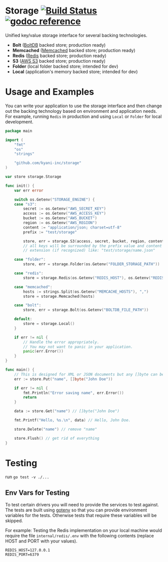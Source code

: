 # Storage [![Build Status](https://travis-ci.org/kyani-inc/storage.svg)](https://travis-ci.org/kyani-inc/storage)&nbsp;[![godoc reference](https://godoc.org/github.com/kyani-inc/storage?status.png)](https://godoc.org/github.com/kyani-inc/storage)

Unified key/value storage interface for several backing technologies.

- **Bolt** ([BoltDB](https://github.com/boltdb/bolt) backed store; production ready)
- **Memcached** ([Memcached](http://memcached.org/) backed store; production ready)
- **Redis** ([Redis](http://redis.io/) backed store; production ready)
- **S3** ([AWS S3](https://aws.amazon.com/s3/) backed store; production ready)
- **Folder** (local folder backed store; intended for dev)
- **Local** (application's memory backed store; intended for dev)

# Usage and Examples

You can write your application to use the storage interface and then change out the backing technology based on 
environment and application needs. For example, running `Redis` in production and using `Local` or `Folder` for 
local development.

```go
package main

import (
	"fmt"
	"os"
	"strings"

	"github.com/kyani-inc/storage"
)

var store storage.Storage

func init() {
	var err error

	switch os.Getenv("STORAGE_ENGINE") {
	case "s3":
		secret := os.Getenv("AWS_SECRET_KEY")
		access := os.Getenv("AWS_ACCESS_KEY")
		bucket := os.Getenv("AWS_BUCKET")
		region := os.Getenv("AWS_REGION")
		content := "application/json; charset=utf-8"
		prefix := "test/storage"

		store, err = storage.S3(access, secret, bucket, region, content, prefix)
		// all keys will be surrounded by the prefix value and content
		// extension (if recognized) like: "test/storage/name.json"

	case "folder":
		store, err = storage.Folder(os.Getenv("FOLDER_STORAGE_PATH"))

	case "redis":
		store = storage.Redis(os.Getenv("REDIS_HOST"), os.Getenv("REDIS_PORT"))

	case "memcached":
		hosts := strings.Split(os.Getenv("MEMCACHE_HOSTS"), ",")
		store = storage.Memcached(hosts)

	case "bolt":
		store, err = storage.Bolt(os.Getenv("BOLTDB_FILE_PATH"))

	default:
		store = storage.Local()
	}

	if err != nil {
		// Handle the error appropriately.
		// You may not want to panic in your application.
		panic(err.Error())
	}
}

func main() {
	// This is designed for XML or JSON documents but any []byte can be used.
	err := store.Put("name", []byte("John Doe"))

	if err != nil {
		fmt.Println("Error saving name", err.Error())
		return
	}

	data := store.Get("name") // []byte("John Doe")

	fmt.Printf("Hello, %s.\n", data) // Hello, John Doe.

	store.Delete("name") // remove "name"

	store.Flush() // get rid of everything
}
```

# Testing

run `go test -v ./...`

## Env Vars for Testing

To test certain drivers you will need to provide the services to test against. The tests are built using 
[gotenv](https://github.com/subosito/gotenv) so that you can provide environment variables for the tests.
Otherwise tests that require these variables will be skipped.

For example: Testing the Redis implementation on your local machine would require the file `internal/redis/.env` with the following
contents (replace HOST and PORT with your values).

```
REDIS_HOST=127.0.0.1
REDIS_PORT=6379
```

